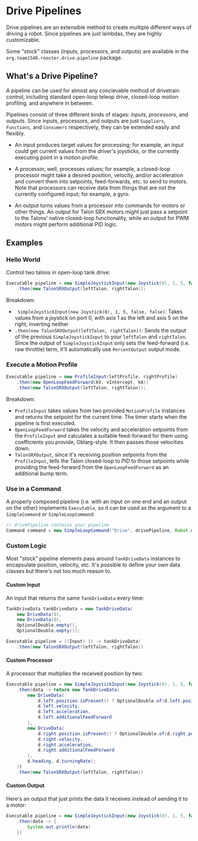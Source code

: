 # Drive Pipelines

Drive pipelines are an extensible method to create multiple different ways of driving a robot. Since pipelines are just lambdas, they are highly customizable.

Some "stock" classes (inputs, processors, and outputs) are available in the `org.team1540.rooster.drive.pipeline` package.

## What's a Drive Pipeline?


A pipeline can be used for almost any concievable method of drivetrain control, including standard open-loop teleop drive, closed-loop motion profiling, and anywhere in between.

Pipelines consist of three different kinds of stages: *inputs*, *processors*, and *outputs*. Since inputs, processors, and outputs are just `Suppliers`, `Functions`, and `Consumers` respectively, they can be extended easily and flexibly.

- An input produces target values for processing; for example, an input could get current values from the driver's joysticks, or the currently executing point in a motion profile.

- A processor, well, processes values; for example, a closed-loop processor might take a desired position, velocity, and/or acceleration and convert them into setpoints, feed-forwards, etc. to send to motors. Note that processors can receive data from things that are not the currently configured input; for example, a gyro.

- An output turns values from a processor into commands for motors or other things. An output for Talon SRX motors might just pass a setpoint to the Talons' native closed-loop functionality, while an output for PWM motors might perform additional PID logic.



## Examples

### Hello World

Control two talons in open-loop tank drive:

```java
Executable pipeline = new SimpleJoystickInput(new Joystick(0), 1, 5, false, false)
    .then(new TalonSRXOutput(leftTalon, rightTalon));
```

Breakdown:

- ` SimpleJoystickInput(new Joystick(0), 1, 5, false, false)`: Takes values from a joystick on port 0, with axis 1 as the left and axis 5 on the right, inverting neither
- `.then(new TalonSRXOutput(leftTalon, rightTalon))`: Sends the output of the previous `SimpleJoystickInput` to your `leftTalon` and `rightTalon`. Since the output of `SimpleJoystickInput` only sets the feed-forward (i.e. raw throttle) term, it'll automatically use `PercentOutput` output mode.

### Execute a Motion Profile

```java
Executable pipeline = new ProfileInput(leftProfile, rightProfile)
    .then(new OpenLoopFeedForward(kV, vIntercept, kA))
    .then(new TalonSRXOutput(leftTalon, rightTalon));
```

Breakdown:

- `ProfileInput` takes values from two provided `MotionProfile` instances and returns the setpoint for the current time. The timer starts when the pipeline is first executed.
- `OpenLoopFeedForward` takes the velocity and acceleration setpoints from the `ProfileInput` and calculates a suitable feed-forward for them using coefficients you provide, Oblarg-style. It then passes those velocities down.
- `TalonSRXOutput`, since it's receiving position setpoints from the `ProfileInput`, tells the Talon closed-loop to PID to those setpoints while providing the feed-forward from the `OpenLoopFeedForward` as an additional bump term.

### Use in a Command

A properly composed pipeline (i.e. with an input on one end and an output on the other) implements `Executable`, so it can be used as the argument to a `SimpleCommand` or `SimpleLoopCommand`:

```java
// drivePipeline contains your pipeline
Command command = new SimpleLoopCommand("Drive", drivePipeline, Robot.driveTrain);
```

### Custom Logic

Most "stock" pipeline elements pass around `TankDriveData` instances to encapsulate position, velocity, etc. It's possible to define your own data classes but there's not too much reason to.

#### Custom Input

An input that returns the same `TankDriveData` every time:

```java
TankDriveData tankDriveData = new TankDriveData(
    new DriveData(0), 
    new DriveData(0), 
    OptionalDouble.empty(), 
    OptionalDouble.empty());

Executable pipeline = ((Input) () -> tankDriveData)
    .then(new TalonSRXOutput(leftTalon, rightTalon))
```

#### Custom Processor

A processor that multiplies the received position by two:

```java
Executable pipeline = new SimpleJoystickInput(new Joystick(0), 1, 5, false, false)
    .then(data -> return new TankDriveData(
        new DriveData(
            d.left.position.isPresent() ? OptionalDouble.of(d.left.position.getAsDouble() * 2) : d.left.position,
            d.left.velocity,
            d.left.acceleration,
            d.left.additionalFeedForward
        ),
        new DriveData(
            d.right.position.isPresent() ? OptionalDouble.of(d.right.position.getAsDouble() * 2) : d.right.position,
            d.right.velocity,
            d.right.acceleration,
            d.right.additionalFeedForward
        ),
        d.heading, d.turningRate);
    ))
    .then(new TalonSRXOutput(leftTalon, rightTalon))
```

#### Custom Output

Here's an output that just prints the data it receives instead of sending it to a motor:

```java
Executable pipeline = new SimpleJoystickInput(new Joystick(0), 1, 5, false, false)
    .then(data -> {
        System.out.println(data)
    })
```

